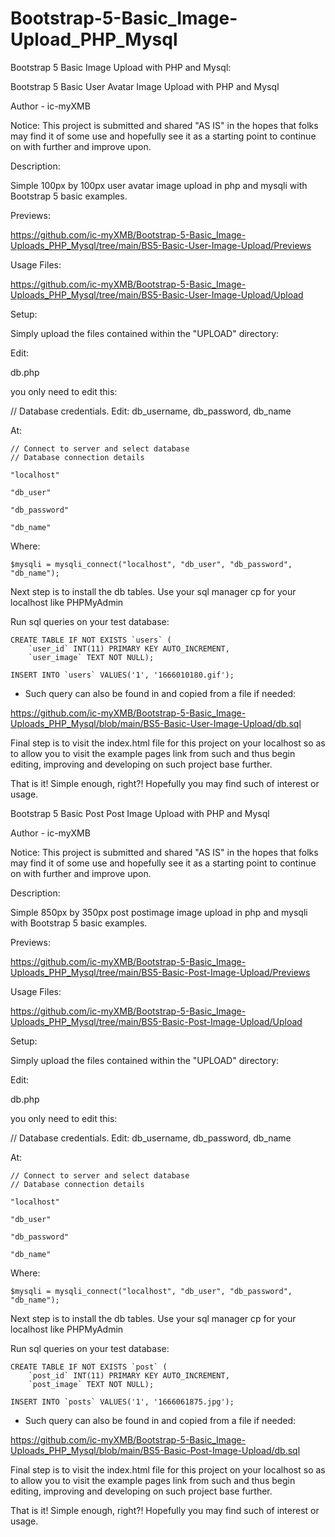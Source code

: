# Bootstrap-5-Basic_Image-Upload_PHP_Mysql
Bootstrap 5 Basic Image Upload with PHP and Mysql:


Bootstrap 5 Basic User Avatar Image Upload with PHP and Mysql

Author - ic-myXMB

Notice: This project is submitted and shared "AS IS" in the hopes that folks may find it of some use and hopefully see it as a starting point to continue on with further and improve upon.

Description: 

Simple 100px by 100px user avatar image upload in php and mysqli with Bootstrap 5 basic examples.


Previews:

https://github.com/ic-myXMB/Bootstrap-5-Basic_Image-Uploads_PHP_Mysql/tree/main/BS5-Basic-User-Image-Upload/Previews


Usage Files:

https://github.com/ic-myXMB/Bootstrap-5-Basic_Image-Uploads_PHP_Mysql/tree/main/BS5-Basic-User-Image-Upload/Upload


Setup:

Simply upload the files contained within the "UPLOAD" directory:

Edit:

db.php

you only need to edit this:

// Database credentials. Edit: db_username, db_password, db_name

At:

	// Connect to server and select database
    // Database connection details

    "localhost"

    "db_user"

    "db_password"

    "db_name"

Where:
   
    $mysqli = mysqli_connect("localhost", "db_user", "db_password", "db_name");



Next step is to install the db tables. Use your sql manager cp for your localhost like PHPMyAdmin

Run sql queries on your test database:
   
    CREATE TABLE IF NOT EXISTS `users` (
    	`user_id` INT(11) PRIMARY KEY AUTO_INCREMENT, 
    	`user_image` TEXT NOT NULL);

    INSERT INTO `users` VALUES('1', '1666010180.gif');

* Such query can also be found in and copied from a file if needed: 

https://github.com/ic-myXMB/Bootstrap-5-Basic_Image-Uploads_PHP_Mysql/blob/main/BS5-Basic-User-Image-Upload/db.sql



Final step is to visit the index.html file for this project on your localhost so as to allow you to visit the example pages link from such and thus begin editing, improving and developing on such project base further.


That is it! Simple enough, right?! Hopefully you may find such of interest or usage.




Bootstrap 5 Basic Post Post Image Upload with PHP and Mysql

Author - ic-myXMB

Notice: This project is submitted and shared "AS IS" in the hopes that folks may find it of some use and hopefully see it as a starting point to continue on with further and improve upon.

Description: 

Simple 850px by 350px post postimage image upload in php and mysqli with Bootstrap 5 basic examples.


Previews:

https://github.com/ic-myXMB/Bootstrap-5-Basic_Image-Uploads_PHP_Mysql/tree/main/BS5-Basic-Post-Image-Upload/Previews


Usage Files:

https://github.com/ic-myXMB/Bootstrap-5-Basic_Image-Uploads_PHP_Mysql/tree/main/BS5-Basic-Post-Image-Upload/Upload


Setup:

Simply upload the files contained within the "UPLOAD" directory:

Edit:

db.php

you only need to edit this:

// Database credentials. Edit: db_username, db_password, db_name

At:

	// Connect to server and select database
    // Database connection details

    "localhost"

    "db_user"

    "db_password"

    "db_name"

Where:
   
    $mysqli = mysqli_connect("localhost", "db_user", "db_password", "db_name");



Next step is to install the db tables. Use your sql manager cp for your localhost like PHPMyAdmin

Run sql queries on your test database:
   
    CREATE TABLE IF NOT EXISTS `post` (
    	`post_id` INT(11) PRIMARY KEY AUTO_INCREMENT, 
    	`post_image` TEXT NOT NULL);

    INSERT INTO `posts` VALUES('1', '1666061875.jpg');

* Such query can also be found in and copied from a file if needed: 

https://github.com/ic-myXMB/Bootstrap-5-Basic_Image-Uploads_PHP_Mysql/blob/main/BS5-Basic-Post-Image-Upload/db.sql



Final step is to visit the index.html file for this project on your localhost so as to allow you to visit the example pages link from such and thus begin editing, improving and developing on such project base further.


That is it! Simple enough, right?! Hopefully you may find such of interest or usage.
